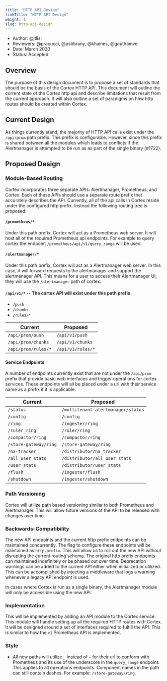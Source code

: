```yaml
---
title: "HTTP API Design"
linkTitle: "HTTP API Design"
weight: 1
slug: http-api-design
---
```


- Author: @jtlisi
- Reviewers: @pracucci, @pstibrany, @khaines, @gouthamve
- Date: March 2020
- Status: Accepted

## Overview

The purpose of this design document is to propose a set of standards that should be the basis of the Cortex HTTP API. This document will outline the current state of the Cortex http api and describe limitations that result from the current approach. It will also outline a set of paradigms on how http routes should be created within Cortex.

## Current Design

As things currently stand, the majority of HTTP API calls exist under the `/api/prom` path prefix. This prefix is configurable. However, since this prefix is shared between all the modules which leads to conflicts if the Alertmanager is attempted to be run as as part of the single binary (#1722).

## Proposed Design

### Module-Based Routing

Cortex incorporates three separate APIs: Alertmanager, Prometheus, and Cortex. Each of these APIs should use a separate route prefix that accurately describes the API. Currently, all of the api calls in Cortex reside under the configured http prefix. Instead the following routing tree is proposed:

#### `/prometheus/*`

Under this path prefix, Cortex will act as a Prometheus web server. It will host all of the required Prometheus api endpoints. For example to query cortex the endpoint `/prometheus/api/v1/query_range` will be used.

#### `/alertmanager/*`

Under this path prefix, Cortex will act as a Alertmanager web server. In this case, it will forward requests to the alertmanager and support the alertmanager API. This means for a user to access their Alertmanager UI, they will use the `/alertmanager` path of cortex.

#### `/api/v1/*` -- The cortex API will exist under this path prefix.

- `/push`
- `/chunks`
- `/rules/*`

| Current             | Proposed          |
| ------------------- | ----------------- |
| `/api/prom/push`    | `/api/v1/push`    |
| `/api/prom/chunks`  | `/api/v1/chunks`  |
| `/api/prom/rules/*` | `/api/v1/rules/*` |


#### Service Endpoints

A number of endpoints currently exist that are not under the `/api/prom` prefix that provide basic web interfaces and trigger operations for cortex services. These endpoints will all be placed under a url with their service name as a prefix if it is applicable.

| Current               | Proposed                           |
| --------------------- | ---------------------------------- |
| `/status`             | `/multitenant-alertmanager/status` |
| `/config`             | `/config`                          |
| `/ring`               | `/ingester/ring`                   |
| `/ruler_ring`         | `/ruler/ring`                      |
| `/compactor/ring`     | `/compactor/ring`                  |
| `/store-gateway/ring` | `/store-gateway/ring`              |
| `/ha-tracker`         | `/distributor/ha_tracker`          |
| `/all_user_stats`     | `/distributor/all_user_stats`      |
| `/user_stats`         | `/distributor/user_stats`          |
| `/flush`              | `/ingester/flush`                  |
| `/shutdown`           | `/ingester/shutdown`               |

### Path Versioning

Cortex will utilize path based versioning similar to both Prometheus and Alertmanager. This will allow future versions of the API to be released with changes over time.

### Backwards-Compatibility

The new API endpoints and the current http prefix endpoints can be maintained concurrently. The flag to configure these endpoints will be maintained as `http.prefix`. This will allow us to roll out the new API without disrupting the current routing schema. The original http prefix endpoints can maintained indefinitely or be phased out over time. Deprecation warnings can be added to the current API either when initialized or utilized. This can be accomplished by injecting a middleware that logs a warning whenever a legacy API endpoint is used.

In cases where Cortex is run as a single binary, the Alertmanager module will only be accessible using the new API.

### Implementation

This will be implemented by adding an API module to the Cortex service. This module will handle setting up all the required HTTP routes with Cortex. It will be designed around a set of interfaces required to fulfill the API. This is similar to how the `v1` Prometheus API is implemented.

### Style

* All new paths will utilize `_` instead of `-` for their url to conform with Prometheus and its use of the underscore in the `query_range` endpoint. This applies to all operations endpoints. Component names in the path can still contain dashes. For example: `/store-gateway/ring`.
